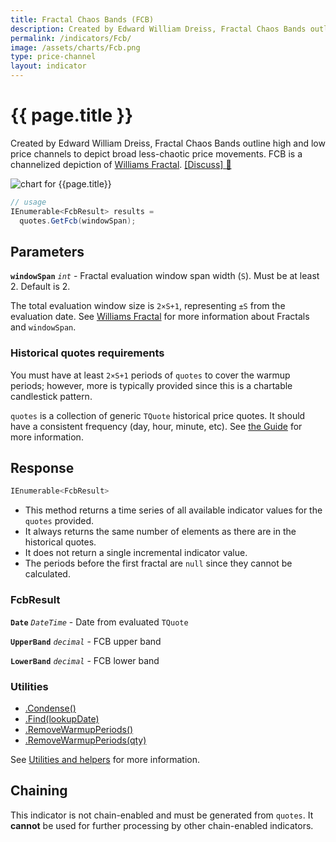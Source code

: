 ```yaml
---
title: Fractal Chaos Bands (FCB)
description: Created by Edward William Dreiss, Fractal Chaos Bands outline high and low price channels to depict broad less-chaotic price movements.  FCB is a channelized depiction of Williams Fractal.
permalink: /indicators/Fcb/
image: /assets/charts/Fcb.png
type: price-channel
layout: indicator
---
```


# {{ page.title }}

Created by Edward William Dreiss, Fractal Chaos Bands outline high and low price channels to depict broad less-chaotic price movements.  FCB is a channelized depiction of <a href="{{site.baseurl}}/indicators/Fractal/#content" rel="nofollow">Williams Fractal</a>.
[[Discuss] &#128172;]({{site.github.repository_url}}/discussions/347 "Community discussion about this indicator")

![chart for {{page.title}}]({{site.baseurl}}{{page.image}})

```csharp
// usage
IEnumerable<FcbResult> results =
  quotes.GetFcb(windowSpan);
```

## Parameters

**`windowSpan`** _`int`_ - Fractal evaluation window span width (`S`).  Must be at least 2.  Default is 2.

The total evaluation window size is `2×S+1`, representing `±S` from the evaluation date.  See [Williams Fractal]({{site.baseurl}}/indicators/Fractal/#content) for more information about Fractals and `windowSpan`.

### Historical quotes requirements

You must have at least `2×S+1` periods of `quotes` to cover the warmup periods; however, more is typically provided since this is a chartable candlestick pattern.

`quotes` is a collection of generic `TQuote` historical price quotes.  It should have a consistent frequency (day, hour, minute, etc).  See [the Guide]({{site.baseurl}}/guide/#historical-quotes) for more information.

## Response

```csharp
IEnumerable<FcbResult>
```

- This method returns a time series of all available indicator values for the `quotes` provided.
- It always returns the same number of elements as there are in the historical quotes.
- It does not return a single incremental indicator value.
- The periods before the first fractal are `null` since they cannot be calculated.

### FcbResult

**`Date`** _`DateTime`_ - Date from evaluated `TQuote`

**`UpperBand`** _`decimal`_ - FCB upper band

**`LowerBand`** _`decimal`_ - FCB lower band

### Utilities

- [.Condense()]({{site.baseurl}}/utilities#condense)
- [.Find(lookupDate)]({{site.baseurl}}/utilities#find-indicator-result-by-date)
- [.RemoveWarmupPeriods()]({{site.baseurl}}/utilities#remove-warmup-periods)
- [.RemoveWarmupPeriods(qty)]({{site.baseurl}}/utilities#remove-warmup-periods)

See [Utilities and helpers]({{site.baseurl}}/utilities#utilities-for-indicator-results) for more information.

## Chaining

This indicator is not chain-enabled and must be generated from `quotes`.  It **cannot** be used for further processing by other chain-enabled indicators.
